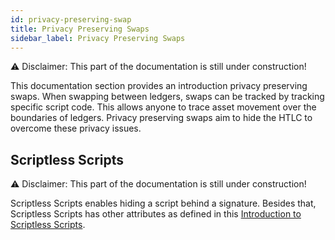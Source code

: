 ```yaml
---
id: privacy-preserving-swap
title: Privacy Preserving Swaps
sidebar_label: Privacy Preserving Swaps
---
```


⚠️ Disclaimer: This part of the documentation is still under construction!

This documentation section provides an introduction privacy preserving swaps.
When swapping between ledgers, swaps can be tracked by tracking specific script code.
This allows anyone to trace asset movement over the boundaries of ledgers.
Privacy preserving swaps aim to hide the HTLC to overcome these privacy issues. 

## Scriptless Scripts

⚠️ Disclaimer: This part of the documentation is still under construction!

Scriptless Scripts enables hiding a script behind a signature.
Besides that, Scriptless Scripts has other attributes as defined in this [Introduction to Scriptless Scripts](https://tlu.tarilabs.com/cryptography/scriptless-scripts/introduction-to-scriptless-scripts.html).
